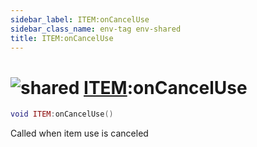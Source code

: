 ```yaml
---
sidebar_label: ITEM:onCancelUse
sidebar_class_name: env-tag env-shared
title: ITEM:onCancelUse
---
```


# <img src='/img/wiki/shared.png' alt='shared' data-tag='env-tag' /> [ITEM](../item/README.md):onCancelUse

```lua
void ITEM:onCancelUse()
```

Called when item use is canceled<br/>
